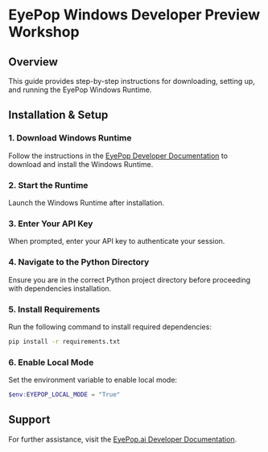 ﻿# EyePop Windows Developer Preview Workshop

## Overview
This guide provides step-by-step instructions for downloading, setting up, and running the EyePop Windows Runtime.

## Installation & Setup

### 1. Download Windows Runtime
Follow the instructions in the [EyePop Developer Documentation](https://docs.eyepop.ai/developer-documentation/self-service-training/how-to-train-a-model/deployment/deploy-to-windows-runtime) to download and install the Windows Runtime.

### 2. Start the Runtime
Launch the Windows Runtime after installation.

### 3. Enter Your API Key
When prompted, enter your API key to authenticate your session.

### 4. Navigate to the Python Directory
Ensure you are in the correct Python project directory before proceeding with dependencies installation.

### 5. Install Requirements
Run the following command to install required dependencies:

```sh
pip install -r requirements.txt
```

### 6. Enable Local Mode
Set the environment variable to enable local mode:

```powershell
$env:EYEPOP_LOCAL_MODE = "True"
```

## Support
For further assistance, visit the [EyePop.ai Developer Documentation](https://docs.eyepop.ai).
